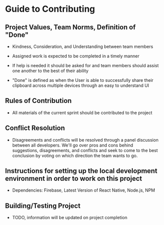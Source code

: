 # Guide to Contributing

## Project Values, Team Norms, Definition of "Done"

- Kindness, Consideration, and Understanding between team members

- Assigned work is expected to be completed in a timely manner

- If help is needed it should be asked for and team members should assist one another to the best of their ability

- "Done" is defined as when the User is able to successfully share their clipboard across multiple devices through an easy to understand UI

## Rules of Contribution

- All materials of the current sprint should be contributed to the project

## Conflict Resolution

- Disagreements and conflicts will be resolved through a panel discussion between all developers. We'll go over pros and cons behind suggestions, disagreements, and conflicts and seek to come to the best conclusion by voting on which direction the team wants to go.

## Instructions for setting up the local development environment in order to work on this project

- Dependencies: Firebase, Latest Version of React Native, Node.js, NPM

## Building/Testing Project

- TODO, information will be updated on project completion